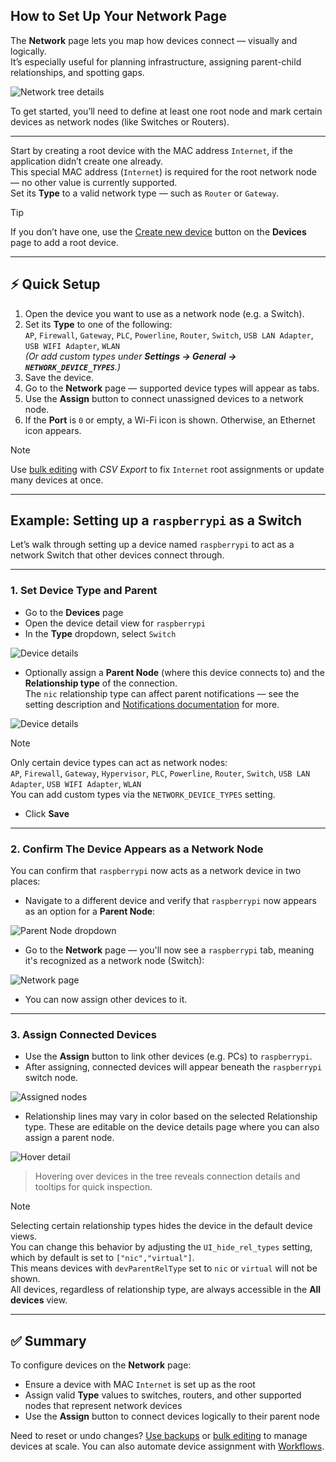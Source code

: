 ## How to Set Up Your Network Page

The **Network** page lets you map how devices connect — visually and logically.  
It’s especially useful for planning infrastructure, assigning parent-child relationships, and spotting gaps.

![Network tree details](./img/NETWORK_TREE/Network_Sample.png)

To get started, you’ll need to define at least one root node and mark certain devices as network nodes (like Switches or Routers).

---

Start by creating a root device with the MAC address `Internet`, if the application didn’t create one already.  
This special MAC address (`Internet`) is required for the root network node — no other value is currently supported.  
Set its **Type** to a valid network type — such as `Router` or `Gateway`.

> [!TIP]  
> If you don’t have one, use the [Create new device](./DEVICE_MANAGEMENT.md#dummy-devices) button on the **Devices** page to add a root device.

---

## ⚡ Quick Setup

1. Open the device you want to use as a network node (e.g. a Switch).
2. Set its **Type** to one of the following:  
   `AP`, `Firewall`, `Gateway`, `PLC`, `Powerline`, `Router`, `Switch`, `USB LAN Adapter`, `USB WIFI Adapter`, `WLAN`  
   *(Or add custom types under **Settings → General → `NETWORK_DEVICE_TYPES`**.)*
3. Save the device.
4. Go to the **Network** page — supported device types will appear as tabs.
5. Use the **Assign** button to connect unassigned devices to a network node.
6. If the **Port** is `0` or empty, a Wi-Fi icon is shown. Otherwise, an Ethernet icon appears.

> [!NOTE]  
> Use [bulk editing](./DEVICES_BULK_EDITING.md) with _CSV Export_ to fix `Internet` root assignments or update many devices at once.

---

## Example: Setting up a `raspberrypi` as a Switch

Let’s walk through setting up a device named `raspberrypi` to act as a network Switch that other devices connect through.

---

### 1. Set Device Type and Parent

- Go to the **Devices** page  
- Open the device detail view for `raspberrypi`
- In the **Type** dropdown, select `Switch`

![Device details](./img/NETWORK_TREE/Network_Device_Details.png)

- Optionally assign a **Parent Node** (where this device connects to) and the **Relationship type** of the connection.  
  The `nic` relationship type can affect parent notifications — see the setting description and [Notifications documentation](./NOTIFICATIONS.md) for more.

![Device details](./img/NETWORK_TREE/Network_Device_Details_Parent.png)  

> [!NOTE]  
> Only certain device types can act as network nodes:  
> `AP`, `Firewall`, `Gateway`, `Hypervisor`, `PLC`, `Powerline`, `Router`, `Switch`, `USB LAN Adapter`, `USB WIFI Adapter`, `WLAN`  
> You can add custom types via the `NETWORK_DEVICE_TYPES` setting.

- Click **Save**

---

### 2. Confirm The Device Appears as a Network Node

You can confirm that `raspberrypi` now acts as a network device in two places:

- Navigate to a different device and verify that `raspberrypi` now appears as an option for a **Parent Node**:

![Parent Node dropdown](./img/NETWORK_TREE/Network_Device_ParentDropdown.png)

- Go to the **Network** page — you'll now see a `raspberrypi` tab, meaning it's recognized as a network node (Switch):

![Network page](./img/NETWORK_TREE/Network_Assign.png)

- You can now assign other devices to it.

---

### 3. Assign Connected Devices

- Use the **Assign** button to link other devices (e.g. PCs) to `raspberrypi`.
- After assigning, connected devices will appear beneath the `raspberrypi` switch node.  

![Assigned nodes](./img/NETWORK_TREE/Network_Assigned_Nodes.png)

- Relationship lines may vary in color based on the selected Relationship type. These are editable on the device details page where you can also assign a parent node.

![Hover detail](./img/NETWORK_TREE/Network_tree_setup_hover.png)

> Hovering over devices in the tree reveals connection details and tooltips for quick inspection.

> [!NOTE]
> Selecting certain relationship types hides the device in the default device views.  
> You can change this behavior by adjusting the `UI_hide_rel_types` setting, which by default is set to `["nic","virtual"]`.  
> This means devices with `devParentRelType` set to `nic` or `virtual` will not be shown.  
> All devices, regardless of relationship type, are always accessible in the **All devices** view.

---

## ✅ Summary

To configure devices on the **Network** page:

- Ensure a device with MAC `Internet` is set up as the root
- Assign valid **Type** values to switches, routers, and other supported nodes that represent network devices
- Use the **Assign** button to connect devices logically to their parent node

Need to reset or undo changes? [Use backups](./BACKUPS.md) or [bulk editing](./DEVICES_BULK_EDITING.md) to manage devices at scale. You can also automate device assignment with [Workflows](./WORKFLOWS.md).
